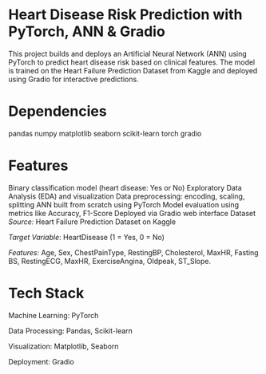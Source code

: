 # Heart Disease Risk Prediction with PyTorch, ANN & Gradio
This project builds and deploys an Artificial Neural Network (ANN) using PyTorch to predict heart disease risk based on clinical features. The model is trained on the Heart Failure Prediction Dataset from Kaggle and deployed using Gradio for interactive predictions.

# Dependencies
pandas numpy matplotlib seaborn scikit-learn torch gradio

# Features
Binary classification model (heart disease: Yes or No)
Exploratory Data Analysis (EDA) and visualization
Data preprocessing: encoding, scaling, splitting
ANN built from scratch using PyTorch
Model evaluation using metrics like Accuracy, F1-Score
Deployed via Gradio web interface
Dataset
*Source:* Heart Failure Prediction Dataset on Kaggle

*Target Variable*: HeartDisease (1 = Yes, 0 = No)

*Features:* Age, Sex, ChestPainType, RestingBP, Cholesterol, MaxHR, Fasting BS, RestingECG, MaxHR, ExerciseAngina, Oldpeak, ST_Slope.

# Tech Stack
Machine Learning: PyTorch

Data Processing: Pandas, Scikit-learn

Visualization: Matplotlib, Seaborn

Deployment: Gradio
